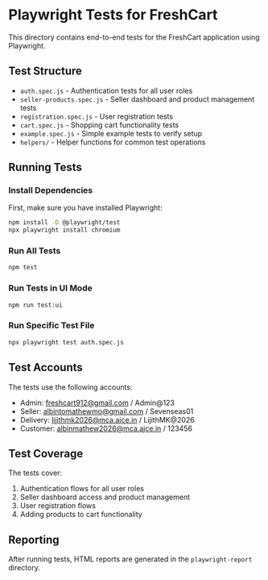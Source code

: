 # Playwright Tests for FreshCart

This directory contains end-to-end tests for the FreshCart application using Playwright.

## Test Structure

- `auth.spec.js` - Authentication tests for all user roles
- `seller-products.spec.js` - Seller dashboard and product management tests
- `registration.spec.js` - User registration tests
- `cart.spec.js` - Shopping cart functionality tests
- `example.spec.js` - Simple example tests to verify setup
- `helpers/` - Helper functions for common test operations

## Running Tests

### Install Dependencies

First, make sure you have installed Playwright:

```bash
npm install -D @playwright/test
npx playwright install chromium
```

### Run All Tests

```bash
npm test
```

### Run Tests in UI Mode

```bash
npm run test:ui
```

### Run Specific Test File

```bash
npx playwright test auth.spec.js
```

## Test Accounts

The tests use the following accounts:

- Admin: freshcart912@gmail.com / Admin@123
- Seller: albintomathewmo@gmail.com / Sevenseas01
- Delivery: lijithmk2026@mca.ajce.in / LijithMK@2026
- Customer: albinmathew2026@mca.ajce.in / 123456

## Test Coverage

The tests cover:

1. Authentication flows for all user roles
2. Seller dashboard access and product management
3. User registration flows
4. Adding products to cart functionality

## Reporting

After running tests, HTML reports are generated in the `playwright-report` directory.